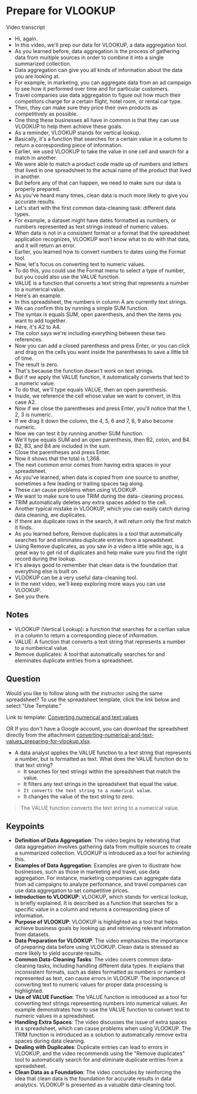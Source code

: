 # Prepare for VLOOKUP

Video transcript

- Hi, again.
- In this video, we'll prep our data for VLOOKUP, a data aggregation tool.
- As you learned before, data aggregation is the process of gathering data from multiple sources in order to combine it into a single summarized collection.
- Data aggregation can give you all kinds of information about the data you are looking at.
- For example, in marketing, you can aggregate data from an ad campaign to see how it performed over time and for particular customers.
- Travel companies use data aggregation to figure out how much their competitors charge for a certain flight, hotel room, or rental car type.
- Then, they can make sure they price their own products as competitively as possible.
- One thing these businesses all have in common is that they can use VLOOKUP to help them achieve these goals.
- As a reminder, VLOOKUP stands for vertical lookup.
- Basically, it's a function that searches for a certain value in a column to return a corresponding piece of information.
- Earlier, we used VLOOKUP to take the value in one cell and search for a match in another.
- We were able to match a product code made up of numbers and letters that lived in one spreadsheet to the actual name of the product that lived in another.
- But before any of that can happen, we need to make sure our data is properly prepared.
- As you've heard many times, clean data is much more likely to give you accurate results.
- Let's start with the first common data-cleaning task: different data types.
- For example, a dataset might have dates formatted as numbers, or numbers represented as text strings instead of numeric values.
- When data is not in a consistent format or a format that the spreadsheet application recognizes, VLOOKUP won't know what to do with that data, and it will return an error.
- Earlier, you learned how to convert numbers to dates using the Format tool.
- Now, let's focus on converting text to numeric values.
- To do this, you could use the Format menu to select a type of number, but you could also use the VALUE function.
- VALUE is a function that converts a text string that represents a number to a numerical value.
- Here's an example.
- In this spreadsheet, the numbers in column A are currently text strings.
- We can confirm this by running a simple SUM function.
- The syntax is equals SUM, open parenthesis, and then the items you want to add together.
- Here, it's A2 to A4.
- The colon says we're including everything between these two references.
- Now you can add a closed parenthesis and press Enter, or you can click and drag on the cells you want inside the parentheses to save a little bit of time.
- The result is zero.
- That's because the function doesn't work on text strings.
- But if we apply the VALUE function, it automatically converts that text to a numeric value.
- To do that, we'll type equals VALUE, then an open parenthesis.
- Inside, we reference the cell whose value we want to convert, in this case A2.
- Now if we close the parentheses and press Enter, you'll notice that the 1, 2, 3 is numeric.
- If we drag it down the column, the 4, 5, 6 and 7, 8, 9 also become numeric.
- Now we can test it by running another SUM function.
- We'll type equals SUM and an open parenthesis, then B2, colon, and B4.
- B2, B3, and B4 are included in the sum.
- Close the parentheses and press Enter.
- Now it shows that the total is 1,368.
- The next common error comes from having extra spaces in your spreadsheet.
- As you've learned, when data is copied from one source to another, sometimes a few leading or trailing spaces tag along.
- These can cause problems when using VLOOKUP.
- We want to make sure to use TRIM during the data- cleaning process.
- TRIM automatically deletes any extra spaces added to the cell.
- Another typical mistake in VLOOKUP, which you can easily catch during data cleaning, are duplicates.
- If there are duplicate rows in the search, it will return only the first match it finds.
- As you learned before, Remove duplicates is a tool that automatically searches for and eliminates duplicate entries from a spreadsheet.
- Using Remove duplicates, as you saw in a video a little while ago, is a great way to get rid of duplicates and help make sure you find the right record during the lookup.
- It's always good to remember that clean data is the foundation that everything else is built on.
- VLOOKUP can be a very useful data-cleaning tool.
- In the next video, we'll keep exploring more ways you can use VLOOKUP.
- See you there.

## Notes

- VLOOKUP (Vertical Lookup): a function that searches for a certian value in a column to return a corresponding piece of information.
- VALUE: A function that converts a text string that represents a number to a numberical value.
- Remove duplicates: A tool that automatically searches for and eleminates duplicate entries from a spreadsheet.

## Question

Would you like to follow along with the instructor using the same spreadsheet? To use the spreadsheet template, click the link below and select "Use Template."

Link to template: [Converting numerical and text values](https://docs.google.com/spreadsheets/d/1EGwjKtU3594CPiOfHYIgYbPcEf1r-33MDVblUdDtglE/template/preview?resourcekey=0-VqjIc9-RS8nN7pkK0NVKLQ#gid=0)

OR If you don't have a Google account, you can download the spreadsheet directly from the attachment [converting-numerical-and-text-values_preparing-for-vlookup.xlsx](./resources/converting-numerical-and-text-values_preparing-for-vlookup.xlsx).

- A data analyst applies the VALUE function to a text string that represents a number, but is formatted as text. What does the VALUE function do to that text string?
  - It searches for text strings within the spreadsheet that match the value.
  - It filters any text strings in the spreadsheet that equal the value.
  - `It converts the text string to a numerical value`.
  - It changes the value of the text string to zero.

> The VALUE function converts the text string to a numerical value.

## Keypoints

- **Definition of Data Aggregation**: The video begins by reiterating that data aggregation involves gathering data from multiple sources to create a summarized collection. VLOOKUP is introduced as a tool for achieving this.
- **Examples of Data Aggregation**: Examples are given to illustrate how businesses, such as those in marketing and travel, use data aggregation. For instance, marketing companies can aggregate data from ad campaigns to analyze performance, and travel companies can use data aggregation to set competitive prices.
- **Introduction to VLOOKUP**: VLOOKUP, which stands for vertical lookup, is briefly explained. It is described as a function that searches for a specific value in a column and returns a corresponding piece of information.
- **Purpose of VLOOKUP**: VLOOKUP is highlighted as a tool that helps achieve business goals by looking up and retrieving relevant information from datasets.
- **Data Preparation for VLOOKUP**: The video emphasizes the importance of preparing data before using VLOOKUP. Clean data is stressed as more likely to yield accurate results.
- **Common Data-Cleaning Tasks**: The video covers common data-cleaning tasks, including handling different data types. It explains that inconsistent formats, such as dates formatted as numbers or numbers represented as text, can cause errors in VLOOKUP. The importance of converting text to numeric values for proper data processing is highlighted.
- **Use of VALUE Function**: The VALUE function is introduced as a tool for converting text strings representing numbers into numerical values. An example demonstrates how to use the VALUE function to convert text to numeric values in a spreadsheet.
- **Handling Extra Spaces**: The video discusses the issue of extra spaces in a spreadsheet, which can cause problems when using VLOOKUP. The TRIM function is introduced as a solution to automatically remove extra spaces during data cleaning.
- **Dealing with Duplicates**: Duplicate entries can lead to errors in VLOOKUP, and the video recommends using the "Remove duplicates" tool to automatically search for and eliminate duplicate entries from a spreadsheet.
- **Clean Data as a Foundation**: The video concludes by reinforcing the idea that clean data is the foundation for accurate results in data analytics. VLOOKUP is presented as a valuable data-cleaning tool.